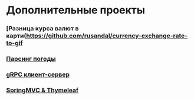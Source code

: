 # Дополнительные проекты


### [Разница курса валют в карти(https://github.com/rusandal/currency-exchange-rate-to-gif
### [Парсинг погоды](https://github.com/rusandal/weatherParsing)
### [gRPC клиент-сервер](https://github.com/rusandal/gRPC_client_server)
### [SpringMVC & Thymeleaf](https://github.com/rusandal/hellow-world-springMVC-thymeleaf--for)
